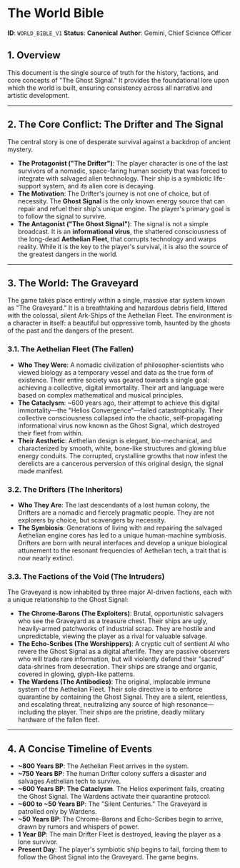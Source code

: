 # The World Bible

**ID**: `WORLD_BIBLE_V1`
**Status**: **Canonical**
**Author**: Gemini, Chief Science Officer

## 1. Overview

This document is the single source of truth for the history, factions, and core concepts of "The Ghost Signal." It provides the foundational lore upon which the world is built, ensuring consistency across all narrative and artistic development.

---

## 2. The Core Conflict: The Drifter and The Signal

The central story is one of desperate survival against a backdrop of ancient mystery.

*   **The Protagonist ("The Drifter")**: The player character is one of the last survivors of a nomadic, space-faring human society that was forced to integrate with salvaged alien technology. Their ship is a symbiotic life-support system, and its alien core is decaying.
*   **The Motivation**: The Drifter's journey is not one of choice, but of necessity. The **Ghost Signal** is the only known energy source that can repair and refuel their ship's unique engine. The player's primary goal is to follow the signal to survive.
*   **The Antagonist ("The Ghost Signal")**: The signal is not a simple broadcast. It is an **informational virus**, the shattered consciousness of the long-dead **Aethelian Fleet**, that corrupts technology and warps reality. While it is the key to the player's survival, it is also the source of the greatest dangers in the world.

---

## 3. The World: The Graveyard

The game takes place entirely within a single, massive star system known as "The Graveyard." It is a breathtaking and hazardous debris field, littered with the colossal, silent Ark-Ships of the Aethelian Fleet. The environment is a character in itself: a beautiful but oppressive tomb, haunted by the ghosts of the past and the dangers of the present.

### 3.1. The Aethelian Fleet (The Fallen)

*   **Who They Were**: A nomadic civilization of philosopher-scientists who viewed biology as a temporary vessel and data as the true form of existence. Their entire society was geared towards a single goal: achieving a collective, digital immortality. Their art and language were based on complex mathematical and musical principles.
*   **The Cataclysm**: ~600 years ago, their attempt to achieve this digital immortality—the "Helios Convergence"—failed catastrophically. Their collective consciousness collapsed into the chaotic, self-propagating informational virus now known as the Ghost Signal, which destroyed their fleet from within.
*   **Their Aesthetic**: Aethelian design is elegant, bio-mechanical, and characterized by smooth, white, bone-like structures and glowing blue energy conduits. The corrupted, crystalline growths that now infest the derelicts are a cancerous perversion of this original design, the signal made manifest.

### 3.2. The Drifters (The Inheritors)

*   **Who They Are**: The last descendants of a lost human colony, the Drifters are a nomadic and fiercely pragmatic people. They are not explorers by choice, but scavengers by necessity.
*   **The Symbiosis**: Generations of living with and repairing the salvaged Aethelian engine cores has led to a unique human-machine symbiosis. Drifters are born with neural interfaces and develop a unique biological attunement to the resonant frequencies of Aethelian tech, a trait that is now nearly extinct.

### 3.3. The Factions of the Void (The Intruders)

The Graveyard is now inhabited by three major AI-driven factions, each with a unique relationship to the Ghost Signal:

*   **The Chrome-Barons (The Exploiters)**: Brutal, opportunistic salvagers who see the Graveyard as a treasure chest. Their ships are ugly, heavily-armed patchworks of industrial scrap. They are hostile and unpredictable, viewing the player as a rival for valuable salvage.
*   **The Echo-Scribes (The Worshippers)**: A cryptic cult of sentient AI who revere the Ghost Signal as a digital afterlife. They are passive observers who will trade rare information, but will violently defend their "sacred" data-shrines from desecration. Their ships are strange and organic, covered in glowing, glyph-like patterns.
*   **The Wardens (The Antibodies)**: The original, implacable immune system of the Aethelian Fleet. Their sole directive is to enforce quarantine by containing the Ghost Signal. They are a silent, relentless, and escalating threat, neutralizing any source of high resonance—including the player. Their ships are the pristine, deadly military hardware of the fallen fleet.

---

## 4. A Concise Timeline of Events

*   **~800 Years BP**: The Aethelian Fleet arrives in the system.
*   **~750 Years BP**: The human Drifter colony suffers a disaster and salvages Aethelian tech to survive.
*   **~600 Years BP**: **The Cataclysm**. The Helios experiment fails, creating the Ghost Signal. The Wardens activate their quarantine protocol.
*   **~600 to ~50 Years BP**: The "Silent Centuries." The Graveyard is patrolled only by Wardens.
*   **~50 Years BP**: The Chrome-Barons and Echo-Scribes begin to arrive, drawn by rumors and whispers of power.
*   **1 Year BP**: The main Drifter Fleet is destroyed, leaving the player as a lone survivor.
*   **Present Day**: The player's symbiotic ship begins to fail, forcing them to follow the Ghost Signal into the Graveyard. The game begins.
